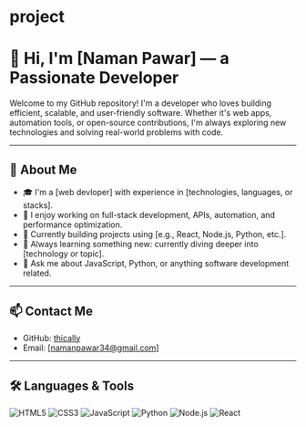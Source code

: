 # project
# 👋 Hi, I'm [Naman Pawar] — a Passionate Developer

Welcome to my GitHub repository! I'm a developer who loves building efficient, scalable, and user-friendly software. Whether it's web apps, automation tools, or open-source contributions, I'm always exploring new technologies and solving real-world problems with code.

---

## 💼 About Me

- 🎓 I'm a [web devloper] with experience in [technologies, languages, or stacks].
- 🧠 I enjoy working on full-stack development, APIs, automation, and performance optimization.
- 🔭 Currently building projects using [e.g., React, Node.js, Python, etc.].
- 🌱 Always learning something new: currently diving deeper into [technology or topic].
- 💬 Ask me about JavaScript, Python, or anything software development related.

---

## 📫 Contact Me

- GitHub: [thically](https://github.com/thically)
- Email: [namanpawar34@gmail.com]

---

## 🛠️ Languages & Tools

![HTML5](https://img.shields.io/badge/HTML5-E34F26?logo=html5&logoColor=white)
![CSS3](https://img.shields.io/badge/CSS3-1572B6?logo=css3&logoColor=white)
![JavaScript](https://img.shields.io/badge/JavaScript-F7DF1E?logo=javascript&logoColor=black)
![Python](https://img.shields.io/badge/Python-3776AB?logo=python&logoColor=white)
![Node.js](https://img.shields.io/badge/Node.js-339933?logo=node.js&logoColor=white)
![React](https://img.shields.io/badge/React-20232A?logo=react&logoColor=61DAFB)
